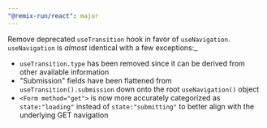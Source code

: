 ```yaml
---
"@remix-run/react": major
---
```


Remove deprecated `useTransition` hook in favor of `useNavigation`. `useNavigation` is _almost_ identical with a few exceptions:_

* `useTransition.type` has been removed since it can be derived from other available information
* "Submission" fields have been flattened from `useTransition().submission` down onto the root `useNavigation()` object
* `<Form method="get">` is now more accurately categorized as `state:"loading"` instead of `state:"submitting"` to better align with the underlying GET navigation

